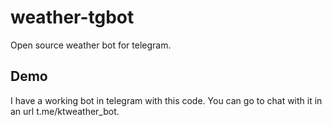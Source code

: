 # weather-tgbot
Open source weather bot for telegram.

## Demo

I have a working bot in telegram with this code. You can go to chat with it in an url t.me/ktweather_bot.
